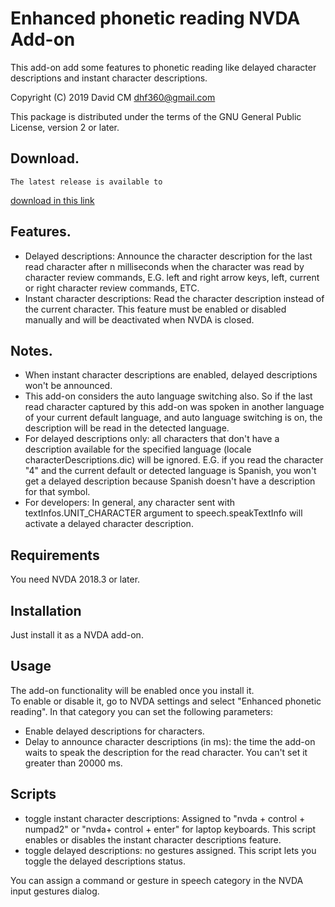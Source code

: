 # Enhanced phonetic reading NVDA Add-on #
This add-on add some features to phonetic reading like delayed character descriptions and instant character descriptions.

Copyright (C) 2019 David CM <dhf360@gmail.com>

This package is distributed under the terms of the GNU General Public License, version 2 or later.

## Download.
	The latest release is available to
[download in this link](https://davidacm.github.io/getlatest/gh/davidacm/EnhancedPhoneticReading)

## Features.

* Delayed descriptions: Announce the character description for the last read character after n milliseconds when the character was read by character review commands, E.G. left and right arrow keys, left, current or right character review commands, ETC.  
* Instant character descriptions: Read the character description instead of the current character. This feature must be enabled or disabled manually and will be deactivated when NVDA is closed.

## Notes.

* When instant character descriptions are enabled, delayed descriptions won't be announced.
* This add-on considers the auto language switching also. So if the last read character captured by this add-on was spoken in another language of your current default language, and auto language switching is on, the description will be read in the detected language.
* For delayed descriptions only: all characters that don't have a description available for the specified language (locale characterDescriptions.dic) will be ignored. E.G. if you read the character "4" and the current default or detected language is Spanish, you won't get a delayed description because Spanish  doesn't have a description for that symbol.
* For developers: In general, any character sent with textInfos.UNIT_CHARACTER argument to speech.speakTextInfo will activate a delayed character description.

## Requirements
  You need NVDA 2018.3 or later.

## Installation
  Just install it as a NVDA add-on.

## Usage
  The add-on functionality will be enabled once you install it.  
  To enable or disable it, go to NVDA settings and select "Enhanced phonetic reading". In that category you can set the following parameters:

* Enable delayed descriptions for characters.
* Delay to announce  character descriptions (in ms): the time the add-on waits to speak the description for the read character. You can't set it greater than 20000 ms.

## Scripts

* toggle instant character descriptions: Assigned to "nvda + control + numpad2" or "nvda+ control + enter" for laptop keyboards. This script enables or disables the instant character descriptions feature.
* toggle delayed descriptions: no gestures assigned. This script lets you toggle the delayed descriptions status.  

You can assign a command or gesture in speech category in the  NVDA input gestures dialog.